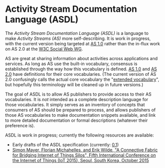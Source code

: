 Activity Stream Documentation Language (ASDL)
=============================================

The *Activity Stream Documentation Language (ASDL)* is a language to make *Activity Streams (AS)* more self-describing. It is work in progress, with the current version being targeted at [AS 1.0](http://activitystrea.ms/) rather than the in-flux work on AS 2.0 at the [W3C Social Web WG](http://www.w3.org/Social/WG).

AS are great at sharing information about activities across applications and services. As long as AS use the built-in vocabulary, consensus is established through the way how this vocabulary is defined. [AS 1.0](https://github.com/activitystreams/activity-schema/blob/master/activity-schema.md) and [AS 2.0](http://www.w3.org/TR/activitystreams-vocabulary/) have definitions for their core vocabularies. (The current version of AS 2.0 confusingly calls the actual core vocabulary the "[extended vocabulary](http://www.w3.org/TR/2015/WD-activitystreams-vocabulary-20150129/#extendedtypes)", but hopefully this terminology will be cleaned up in future versions.)

The goal of ASDL is to allow AS publishers to provide access to their AS vocabularies. It is *not* intended as a complete description language for those vocabularies. It simply serves as an inventory of concepts that consumers of AS should be prepared to process, and allows publishers of those AS vocabularies to make documentation snippets available, and link to more detailed documentation or formal descriptions (whatever their preference is).

ASDL is work in progress; currently the following resources are available:

* Early drafts of the ASDL specification (currently: [0.1](0.1))
* [Simon Mayer, Florian Michahelles, and Erik Wilde, "A Connective Fabric for Bridging Internet of Things Silos", Fifth International Conference on the Internet of Things (IoT 2015), Seoul, South Korea, October 2015](http://dret.net/netdret/publications#wil15c)

